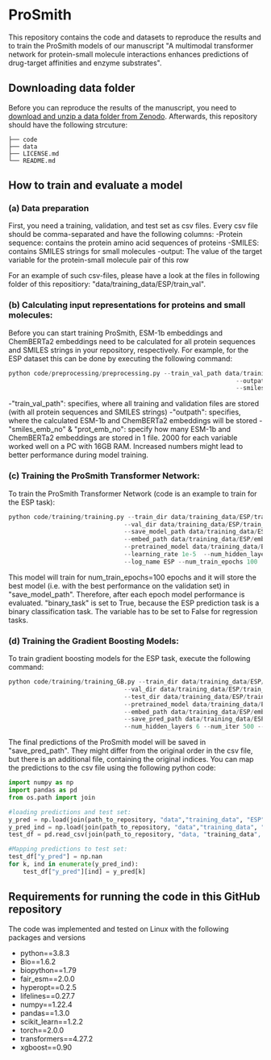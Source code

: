 # ProSmith
This repository contains the code and datasets to reproduce the results and to train the ProSmith models of our manuscript "A multimodal transformer network for protein-small molecule interactions enhances predictions of drug-target affinities and enzyme substrates".



## Downloading data folder
Before you can reproduce the results of the manuscript, you need to [download and unzip a data folder from Zenodo](https://doi.org/10.5281/zenodo.8182031).
Afterwards, this repository should have the following strcuture:

    ├── code
    ├── data   
    ├── LICENSE.md     
    └── README.md

## How to train and evaluate a model
### (a) Data preparation
First, you need a training, validation, and test set as csv files. Every csv file should be comma-separated and have the following columns:
-Protein sequence: contains the protein amino acid sequences of proteins
-SMILES: contains SMILES strings for small molecules
-output: The value of the target variable for the protein-small molecule pair of this row

For an example of such csv-files, please have a look at the files in following folder of this repositiory: "data/training_data/ESP/train_val".

### (b) Calculating input representations for proteins and small molecules:
Before you can start training ProSmith, ESM-1b embeddings and ChemBERTa2 embeddings need to be calculated for all protein sequences and SMILES strings in your repository, respectively. For example, for the ESP dataset this can be done by executing the following command:

```python
python code/preprocessing/preprocessing.py --train_val_path data/training_data/ESP/train_val/ \
															   --outpath data/training_data/ESP/embeddings \
															   --smiles_emb_no 2000 --prot_emb_no 2000
```
-"train_val_path": specifies, where all training and validation files are stored (with all protein sequences and SMILES strings)
-"outpath": specifies, where the calculated ESM-1b and ChemBERTa2 embeddings will be stored
-"smiles_emb_no" & "prot_emb_no": specify how many ESM-1b and ChemBERTa2 embeddings are stored in 1 file. 2000 for each variable worked well on a PC with 16GB RAM. Increased numbers might lead to better performance during model training.


### (c) Training the ProSmith Transformer Network:
To train the ProSmith Transformer Network (code is an example to train for the ESP task):

```python
python code/training/training.py --train_dir data/training_data/ESP/train_val/ESP_train_df.csv \
							    --val_dir data/training_data/ESP/train_val/ESP_train_df.csv \
							    --save_model_path data/training_data/ESP/saved_model \
							    --embed_path data/training_data/ESP/embeddings \
							    --pretrained_model data/training_data/BindingDB/saved_model/pretraining_IC50_6gpus_bs144_1.5e-05_layers6.txt.pkl \
							    --learning_rate 1e-5  --num_hidden_layers 6 --batch_size 24 --binary_task True \
							    --log_name ESP --num_train_epochs 100
```

This model will train for num_train_epochs=100 epochs and it will store the best model (i.e. with the best performance on the validation set) in "save_model_path". Therefore, after each epoch model performance is evaluated. 
"binary_task" is set to True, because the ESP prediction task is a binary classification task. The variable has to be set to False for regression tasks.


### (d) Training the Gradient Boosting Models:
To train gradient boosting models for the ESP task, execute the following command:

```python
python code/training/training_GB.py --train_dir data/training_data/ESP/train_val/ESP_train_df.csv \
							    --val_dir data/training_data/ESP/train_val/ESP_val_df.csv \
							    --test_dir data/training_data/ESP/train_val/ESP_test_df.csv \
							    --pretrained_model data/training_data/ESP/saved_model/ESP_1gpus_bs24_1e-05_layers6.txt.pkl \
							    --embed_path data/training_data/ESP/embeddings \
							    --save_pred_path data/training_data/ESP/saved_predictions \
							    --num_hidden_layers 6 --num_iter 500 --log_name ESP --binary_task True		    
```

The final predictions of the ProSmith model will be saved in "save_pred_path". They might differ from the original order in the csv file, but there is an additional file, containing the original indices. You can map the predictions to the csv file using the following python code:


```python
import numpy as np
import pandas as pd
from os.path import join

#loading predictions and test set:
y_pred = np.load(join(path_to_repository, "data","training_data", "ESP", "saved_predictions", "y_test_pred.npy"))
y_pred_ind = np.load(join(path_to_repository, "data","training_data", "ESP", "saved_predictions", "test_indices.npy"))
test_df = pd.read_csv(join(path_to_repository, "data, "training_data", ESP", "train_val", "ESP_test_df.csv"))

#Mapping predictions to test set:
test_df["y_pred"] = np.nan
for k, ind in enumerate(y_pred_ind):
    test_df["y_pred"][ind] = y_pred[k]
```


## Requirements for running the code in this GitHub repository
The code was implemented and tested on Linux with the following packages and versions
- python==3.8.3
- Bio==1.6.2
- biopython==1.79
- fair_esm==2.0.0
- hyperopt==0.2.5
- lifelines==0.27.7
- numpy==1.22.4
- pandas==1.3.0
- scikit_learn==1.2.2
- torch==2.0.0
- transformers==4.27.2
- xgboost==0.90
  



 
